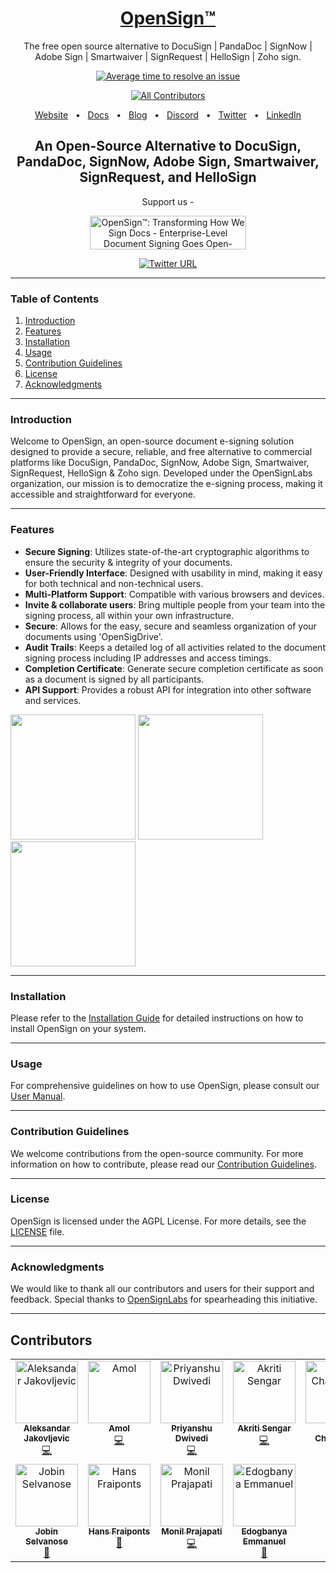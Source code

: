 <h1 align="center"><a href='https://www.opensignlabs.com'>OpenSign™</a></h1>
                    
<div align="center">

The free open source alternative to DocuSign | PandaDoc | SignNow | Adobe Sign | Smartwaiver | SignRequest | HelloSign | Zoho sign.

[![Average time to resolve an issue](http://isitmaintained.com/badge/resolution/opensignlabs/opensign.svg)](http://isitmaintained.com/project/opensignlabs/opensign "Average time to resolve an issue")

[![All Contributors](https://img.shields.io/github/all-contributors/opensignlabs/opensign?color=ee8449&style=flat-square)](#contributors)

<a href="https://www.opensignlabs.com/">Website</a>
  <span>&nbsp;&nbsp;•&nbsp;&nbsp;</span>
  <a href="https://www.opensignlabs.com">Docs</a>
  <span>&nbsp;&nbsp;•&nbsp;&nbsp;</span>
  <a href="https://www.opensignlabs.com/blog">Blog</a>
  <span>&nbsp;&nbsp;•&nbsp;&nbsp;</span>
  <a href="https://discord.com/invite/xe9TDuyAyj">Discord</a>
  <span>&nbsp;&nbsp;•&nbsp;&nbsp;</span>
  <a href="https://twitter.com/opensignlabs">Twitter</a>
  <span>&nbsp;&nbsp;•&nbsp;&nbsp;</span>
  <a href="https://www.linkedin.com/company/opensign%E2%84%A2/about/">LinkedIn</a>


## An Open-Source Alternative to DocuSign, PandaDoc, SignNow, Adobe Sign, Smartwaiver, SignRequest, and HelloSign

Support us -

<a href="https://www.producthunt.com/posts/opensign-transforming-how-we-sign-docs?utm_source=badge-featured&utm_medium=badge&utm_souce=badge-opensign&#0045;transforming&#0045;how&#0045;we&#0045;sign&#0045;docs" target="_blank"><img src="https://api.producthunt.com/widgets/embed-image/v1/featured.svg?post_id=418556&theme=light" alt="OpenSign™&#0058;&#0032;Transforming&#0032;How&#0032;We&#0032;Sign&#0032;Docs - Enterprise&#0045;Level&#0032;Document&#0032;Signing&#0032;Goes&#0032;Open&#0045;Source | Product Hunt" style="width: 250px; height: 54px;" width="250" height="54" /></a>

[![Twitter URL](https://img.shields.io/twitter/url/https/twitter.com/opensignlabs.svg?style=social&label=Follow%20%40opensignlabs)](https://twitter.com/opensignlabs)

---
</div>

### Table of Contents

1. [Introduction](#introduction)
2. [Features](#features)
3. [Installation](#installation)
4. [Usage](#usage)
5. [Contribution Guidelines](#contribution-guidelines)
6. [License](#license)
7. [Acknowledgments](#acknowledgments)

---

### Introduction

Welcome to OpenSign, an open-source document e-signing solution designed to provide a secure, reliable, and free alternative to commercial platforms like DocuSign, PandaDoc, SignNow, Adobe Sign, Smartwaiver, SignRequest, HelloSign & Zoho sign. Developed under the OpenSignLabs organization, our mission is to democratize the e-signing process, making it accessible and straightforward for everyone.

---

### Features

- **Secure Signing**: Utilizes state-of-the-art cryptographic algorithms to ensure the security & integrity of your documents.
- **User-Friendly Interface**: Designed with usability in mind, making it easy for both technical and non-technical users.
- **Multi-Platform Support**: Compatible with various browsers and devices.
- **Invite & collaborate users**: Bring multiple people from your team into the signing process, all within your own infrastructure.
- **Secure**: Allows for the easy, secure and seamless organization of your documents using 'OpenSigDrive'.
- **Audit Trails**: Keeps a detailed log of all activities related to the document signing process including IP addresses and access timings.
- **Completion Certificate**: Generate secure completion certificate as soon as a document is signed by all participants.
- **API Support**: Provides a robust API for integration into other software and services.

<img src=https://github.com/OpenSignLabs/OpenSign/assets/5486116/b37ff443-7099-4273-9aeb-21c46d7154cf height='200'>
<img src=https://github.com/OpenSignLabs/OpenSign/assets/5486116/86db91b7-6c2f-4885-a33c-58f4fd35ec89 height='200'>
<img src=https://github.com/OpenSignLabs/OpenSign/assets/5486116/56835efd-c40e-42de-a206-20202c293876 height='200'>


---

### Installation

Please refer to the [Installation Guide](INSTALLATION.md) for detailed instructions on how to install OpenSign on your system.

---

### Usage

For comprehensive guidelines on how to use OpenSign, please consult our [User Manual](USAGE.md).

---

### Contribution Guidelines

We welcome contributions from the open-source community. For more information on how to contribute, please read our [Contribution Guidelines](CONTRIBUTING.md).

---

### License

OpenSign is licensed under the AGPL License. For more details, see the [LICENSE](LICENSE.md) file.

---

### Acknowledgments

We would like to thank all our contributors and users for their support and feedback. Special thanks to [OpenSignLabs](https://github.com/OpenSignLabs) for spearheading this initiative.

---

## Contributors

<!-- ALL-CONTRIBUTORS-LIST:START - Do not remove or modify this section -->
<!-- prettier-ignore-start -->
<!-- markdownlint-disable -->
<table>
  <tbody>
    <tr>
      <td align="center" valign="top" width="14.28%"><a href="https://aleksandarjakovljevic.com/"><img src="https://avatars.githubusercontent.com/u/2115393?v=4?s=100" width="100px;" alt="Aleksandar Jakovljevic"/><br /><sub><b>Aleksandar Jakovljevic</b></sub></a><br /><a href="#code-ajakov" title="Code">💻</a></td>
      <td align="center" valign="top" width="14.28%"><a href="https://github.com/nxglabs"><img src="https://avatars.githubusercontent.com/u/5486116?v=4?s=100" width="100px;" alt="Amol"/><br /><sub><b>Amol</b></sub></a><br /><a href="#code-nxglabs" title="Code">💻</a></td>
      <td align="center" valign="top" width="14.28%"><a href="https://github.com/BuilderPrid"><img src="https://avatars.githubusercontent.com/u/106882895?v=4?s=100" width="100px;" alt="Priyanshu Dwivedi"/><br /><sub><b>Priyanshu Dwivedi</b></sub></a><br /><a href="#code-BuilderPrid" title="Code">💻</a></td>
      <td align="center" valign="top" width="14.28%"><a href="https://github.com/Tashuuuu"><img src="https://avatars.githubusercontent.com/u/85075827?v=4?s=100" width="100px;" alt="Akriti Sengar"/><br /><sub><b>Akriti Sengar</b></sub></a><br /><a href="#code-Tashuuuu" title="Code">💻</a></td>
      <td align="center" valign="top" width="14.28%"><a href="https://github.com/parthrc"><img src="https://avatars.githubusercontent.com/u/101104958?v=4?s=100" width="100px;" alt="Parth Chawande"/><br /><sub><b>Parth Chawande</b></sub></a><br /><a href="#code-parthrc" title="Code">💻</a></td>
      <td align="center" valign="top" width="14.28%"><a href="https://github.com/Rishabh-git10"><img src="https://avatars.githubusercontent.com/u/107680241?v=4?s=100" width="100px;" alt="Rishabh Dewangan"/><br /><sub><b>Rishabh Dewangan</b></sub></a><br /><a href="#code-Rishabh-git10" title="Code">💻</a></td>
      <td align="center" valign="top" width="14.28%"><a href="https://github.com/LemonDrop847"><img src="https://avatars.githubusercontent.com/u/106615670?v=4?s=100" width="100px;" alt="Nitin Mishra"/><br /><sub><b>Nitin Mishra</b></sub></a><br /><a href="#code-LemonDrop847" title="Code">💻</a></td>
    </tr>
    <tr>
      <td align="center" valign="top" width="14.28%"><a href="http://jobinselvanose.com"><img src="https://avatars.githubusercontent.com/u/63976083?v=4?s=100" width="100px;" alt="Jobin Selvanose"/><br /><sub><b>Jobin Selvanose</b></sub></a><br /><a href="#doc-Jobin-S" title="Documentation">📖</a></td>
      <td align="center" valign="top" width="14.28%"><a href="https://github.com/HansF"><img src="https://avatars.githubusercontent.com/u/1503?v=4?s=100" width="100px;" alt="Hans Fraiponts"/><br /><sub><b>Hans Fraiponts</b></sub></a><br /><a href="#doc-HansF" title="Documentation">📖</a></td>
      <td align="center" valign="top" width="14.28%"><a href="http://linktr.ee/monilprajapati"><img src="https://avatars.githubusercontent.com/u/99136041?v=4?s=100" width="100px;" alt="Monil Prajapati"/><br /><sub><b>Monil Prajapati</b></sub></a><br /><a href="#code-Monilprajapati" title="Code">💻</a></td>
      <td align="center" valign="top" width="14.28%"><a href="https://emm-dev0.github.io/portfolio/"><img src="https://avatars.githubusercontent.com/u/97445413?v=4?s=100" width="100px;" alt="Edogbanya Emmanuel"/><br /><sub><b>Edogbanya Emmanuel</b></sub></a><br /><a href="#bug-Emm-dev0" title="Bug reports">🐛</a></td>
    </tr>
  </tbody>
</table>

<!-- markdownlint-restore -->
<!-- prettier-ignore-end -->

<!-- ALL-CONTRIBUTORS-LIST:END -->

